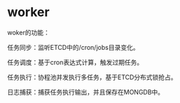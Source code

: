 # worker

woker的功能：

任务同步：监听ETCD中的/cron/jobs目录变化。

任务调度：基于cron表达式计算，触发过期任务。

任务执行：协程池并发执行多任务，基于ETCD分布式锁抢占。

日志捕获：捕获任务执行输出，并且保存在MONGDB中。
